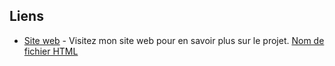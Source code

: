 ## Liens

- [Site web]([https://votreutilisateur.github.io](https://dr-g87.github.io/Musar-musique/)) - Visitez mon site web pour en savoir plus sur le projet.
[Nom de fichier HTML]([chemin/vers/votre/fichier.html](https://github.com/DR-G87/Musar-musique/blob/main/Musique.html))

